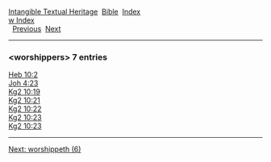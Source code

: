 [Intangible Textual Heritage](../../index)  [Bible](../index) 
[Index](index)   
[w Index](_w_)  
  [Previous](c12598)  [Next](c12600) 

------------------------------------------------------------------------

### &lt;worshippers&gt; 7 entries

[Heb 10:2](../kjv/heb010.htm#002)  
[Joh 4:23](../kjv/joh004.htm#023)  
[Kg2 10:19](../kjv/kg2010.htm#019)  
[Kg2 10:21](../kjv/kg2010.htm#021)  
[Kg2 10:22](../kjv/kg2010.htm#022)  
[Kg2 10:23](../kjv/kg2010.htm#023)  
[Kg2 10:23](../kjv/kg2010.htm#023)  

------------------------------------------------------------------------

[Next: worshippeth (6)](c12600)
